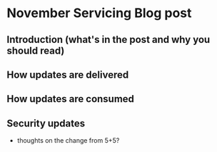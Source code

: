 # November Servicing Blog post


## Introduction (what's in the post and why you should read)

## How updates are delivered

## How updates are consumed

## Security updates


- thoughts on the change from 5+5?

